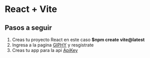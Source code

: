 # React + Vite

## Pasos a seguir

1. Creas tu proyecto React en este caso **$npm create vite@latest**
2. Ingresa a la pagina [GIPHY](https://giphy.com/) y resgistrate
3. Creas tu app para la api [ApiKey](https://developers.giphy.com/dashboard/)

